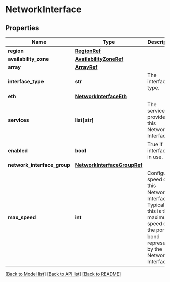 # NetworkInterface

## Properties
Name | Type | Description | Notes
------------ | ------------- | ------------- | -------------
**region** | [**RegionRef**](RegionRef.md) |  | [optional] 
**availability_zone** | [**AvailabilityZoneRef**](AvailabilityZoneRef.md) |  | [optional] 
**array** | [**ArrayRef**](ArrayRef.md) |  | [optional] 
**interface_type** | **str** | The interface type. | 
**eth** | [**NetworkInterfaceEth**](NetworkInterfaceEth.md) |  | [optional] 
**services** | **list[str]** | The services provided by this Network Interface. | [optional] 
**enabled** | **bool** | True if interface is in use. | 
**network_interface_group** | [**NetworkInterfaceGroupRef**](NetworkInterfaceGroupRef.md) |  | [optional] 
**max_speed** | **int** | Configured speed of this Network Interface. Typically this is the maximum speed of the port or bond represented by the Network Interface. | 

[[Back to Model list]](../README.md#documentation-for-models) [[Back to API list]](../README.md#documentation-for-api-endpoints) [[Back to README]](../README.md)

